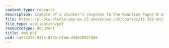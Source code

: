 ```yaml
---
content_type: resource
description: Example of a student's response to the Reaction Paper 8 assignment.
file: https://ol-ocw-studio-app-qa.s3.amazonaws.com/courses/11-368-environmental-justice-fall-2004/ca57433793f38fd5efedd9483092fd09_dm8.pdf
file_type: application/pdf
resourcetype: Document
title: dm8.pdf
uid: ca574337-93f3-8fd5-efed-d9483092fd09
---
```

